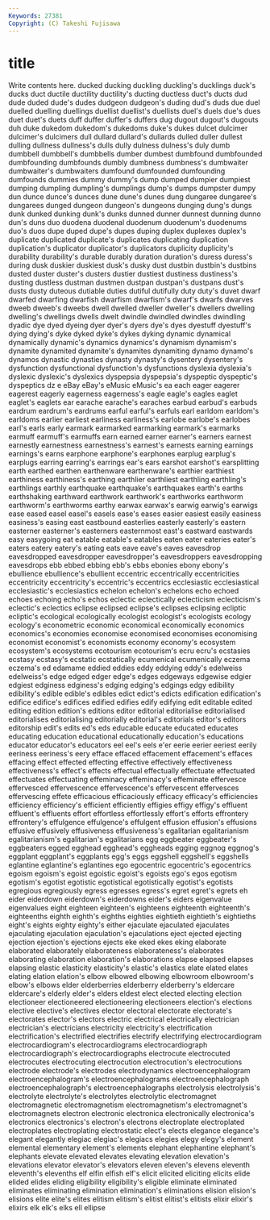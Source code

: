 ```yaml
---
Keywords: 27381 
Copyright: (C) Takeshi Fujisawa
---
```


# title

Write contents here.
ducked ducking duckling duckling's ducklings duck's ducks duct ductile ductility
ductility's ducting ductless duct's ducts dud dude duded dude's dudes
dudgeon dudgeon's duding dud's duds due duel duelled duelling duellings
duellist duellist's duellists duel's duels due's dues duet duet's duets
duff duffer duffer's duffers dug dugout dugout's dugouts duh duke
dukedom dukedom's dukedoms duke's dukes dulcet dulcimer dulcimer's dulcimers dull
dullard dullard's dullards dulled duller dullest dulling dullness dullness's dulls
dully dulness dulness's duly dumb dumbbell dumbbell's dumbbells dumber dumbest
dumbfound dumbfounded dumbfounding dumbfounds dumbly dumbness dumbness's dumbwaiter dumbwaiter's dumbwaiters
dumfound dumfounded dumfounding dumfounds dummies dummy dummy's dump dumped dumpier
dumpiest dumping dumpling dumpling's dumplings dump's dumps dumpster dumpy dun
dunce dunce's dunces dune dune's dunes dung dungaree dungaree's dungarees
dunged dungeon dungeon's dungeons dunging dung's dungs dunk dunked dunking
dunk's dunks dunned dunner dunnest dunning dunno dun's duns duo
duodena duodenal duodenum duodenum's duodenums duo's duos dupe duped dupe's
dupes duping duplex duplexes duplex's duplicate duplicated duplicate's duplicates duplicating
duplication duplication's duplicator duplicator's duplicators duplicity duplicity's durability durability's durable
durably duration duration's duress duress's during dusk duskier duskiest dusk's
dusky dust dustbin dustbin's dustbins dusted duster duster's dusters dustier
dustiest dustiness dustiness's dusting dustless dustman dustmen dustpan dustpan's dustpans
dust's dusts dusty duteous dutiable duties dutiful dutifully duty duty's
duvet dwarf dwarfed dwarfing dwarfish dwarfism dwarfism's dwarf's dwarfs dwarves
dweeb dweeb's dweebs dwell dwelled dweller dweller's dwellers dwelling dwelling's
dwellings dwells dwelt dwindle dwindled dwindles dwindling dyadic dye dyed
dyeing dyer dyer's dyers dye's dyes dyestuff dyestuff's dying dying's
dyke dyked dyke's dykes dyking dynamic dynamical dynamically dynamic's dynamics
dynamics's dynamism dynamism's dynamite dynamited dynamite's dynamites dynamiting dynamo dynamo's
dynamos dynastic dynasties dynasty dynasty's dysentery dysentery's dysfunction dysfunctional dysfunction's
dysfunctions dyslexia dyslexia's dyslexic dyslexic's dyslexics dyspepsia dyspepsia's dyspeptic dyspeptic's
dyspeptics dz e eBay eBay's eMusic eMusic's ea each eager
eagerer eagerest eagerly eagerness eagerness's eagle eagle's eagles eaglet eaglet's
eaglets ear earache earache's earaches earbud earbud's earbuds eardrum eardrum's
eardrums earful earful's earfuls earl earldom earldom's earldoms earlier earliest
earliness earliness's earlobe earlobe's earlobes earl's earls early earmark earmarked
earmarking earmark's earmarks earmuff earmuff's earmuffs earn earned earner earner's
earners earnest earnestly earnestness earnestness's earnest's earnests earning earnings earnings's
earns earphone earphone's earphones earplug earplug's earplugs earring earring's earrings
ear's ears earshot earshot's earsplitting earth earthed earthen earthenware earthenware's
earthier earthiest earthiness earthiness's earthing earthlier earthliest earthling earthling's earthlings
earthly earthquake earthquake's earthquakes earth's earths earthshaking earthward earthwork earthwork's
earthworks earthworm earthworm's earthworms earthy earwax earwax's earwig earwig's earwigs
ease eased easel easel's easels ease's eases easier easiest easily
easiness easiness's easing east eastbound easterlies easterly easterly's eastern easterner
easterner's easterners easternmost east's eastward eastwards easy easygoing eat eatable
eatable's eatables eaten eater eateries eater's eaters eatery eatery's eating
eats eave eave's eaves eavesdrop eavesdropped eavesdropper eavesdropper's eavesdroppers eavesdropping
eavesdrops ebb ebbed ebbing ebb's ebbs ebonies ebony ebony's ebullience
ebullience's ebullient eccentric eccentrically eccentricities eccentricity eccentricity's eccentric's eccentrics ecclesiastic
ecclesiastical ecclesiastic's ecclesiastics echelon echelon's echelons echo echoed echoes echoing
echo's echos eclectic eclectically eclecticism eclecticism's eclectic's eclectics eclipse eclipsed
eclipse's eclipses eclipsing ecliptic ecliptic's ecological ecologically ecologist ecologist's ecologists
ecology ecology's econometric economic economical economically economics economics's economies economise
economised economises economising economist economist's economists economy economy's ecosystem ecosystem's
ecosystems ecotourism ecotourism's ecru ecru's ecstasies ecstasy ecstasy's ecstatic ecstatically
ecumenical ecumenically eczema eczema's ed edamame eddied eddies eddy eddying
eddy's edelweiss edelweiss's edge edged edger edge's edges edgeways edgewise
edgier edgiest edginess edginess's edging edging's edgings edgy edibility edibility's
edible edible's edibles edict edict's edicts edification edification's edifice edifice's
edifices edified edifies edify edifying edit editable edited editing edition
edition's editions editor editorial editorialise editorialised editorialises editorialising editorially editorial's
editorials editor's editors editorship edit's edits ed's eds educable educate
educated educates educating education educational educationally education's educations educator educator's
educators eel eel's eels e'er eerie eerier eeriest eerily eeriness
eeriness's eery efface effaced effacement effacement's effaces effacing effect effected
effecting effective effectively effectiveness effectiveness's effect's effects effectual effectually effectuate
effectuated effectuates effectuating effeminacy effeminacy's effeminate effervesce effervesced effervescence effervescence's
effervescent effervesces effervescing effete efficacious efficaciously efficacy efficacy's efficiencies efficiency
efficiency's efficient efficiently effigies effigy effigy's effluent effluent's effluents effort
effortless effortlessly effort's efforts effrontery effrontery's effulgence effulgence's effulgent effusion
effusion's effusions effusive effusively effusiveness effusiveness's egalitarian egalitarianism egalitarianism's egalitarian's
egalitarians egg eggbeater eggbeater's eggbeaters egged egghead egghead's eggheads egging
eggnog eggnog's eggplant eggplant's eggplants egg's eggs eggshell eggshell's eggshells
eglantine eglantine's eglantines ego egocentric egocentric's egocentrics egoism egoism's egoist
egoistic egoist's egoists ego's egos egotism egotism's egotist egotistic egotistical
egotistically egotist's egotists egregious egregiously egress egresses egress's egret egret's
egrets eh eider eiderdown eiderdown's eiderdowns eider's eiders eigenvalue eigenvalues
eight eighteen eighteen's eighteens eighteenth eighteenth's eighteenths eighth eighth's eighths
eighties eightieth eightieth's eightieths eight's eights eighty eighty's either ejaculate
ejaculated ejaculates ejaculating ejaculation ejaculation's ejaculations eject ejected ejecting ejection
ejection's ejections ejects eke eked ekes eking elaborate elaborated elaborately
elaborateness elaborateness's elaborates elaborating elaboration elaboration's elaborations elapse elapsed elapses
elapsing elastic elasticity elasticity's elastic's elastics elate elated elates elating
elation elation's elbow elbowed elbowing elbowroom elbowroom's elbow's elbows elder
elderberries elderberry elderberry's eldercare eldercare's elderly elder's elders eldest elect
elected electing election electioneer electioneered electioneering electioneers election's elections elective
elective's electives elector electoral electorate electorate's electorates elector's electors electric
electrical electrically electrician electrician's electricians electricity electricity's electrification electrification's electrified
electrifies electrify electrifying electrocardiogram electrocardiogram's electrocardiograms electrocardiograph electrocardiograph's electrocardiographs electrocute
electrocuted electrocutes electrocuting electrocution electrocution's electrocutions electrode electrode's electrodes electrodynamics
electroencephalogram electroencephalogram's electroencephalograms electroencephalograph electroencephalograph's electroencephalographs electrolysis electrolysis's electrolyte electrolyte's
electrolytes electrolytic electromagnet electromagnetic electromagnetism electromagnetism's electromagnet's electromagnets electron electronic
electronica electronically electronica's electronics electronics's electron's electrons electroplate electroplated electroplates
electroplating electrostatic elect's elects elegance elegance's elegant elegantly elegiac elegiac's
elegiacs elegies elegy elegy's element elemental elementary element's elements elephant
elephantine elephant's elephants elevate elevated elevates elevating elevation elevation's elevations
elevator elevator's elevators eleven eleven's elevens eleventh eleventh's elevenths elf
elfin elfish elf's elicit elicited eliciting elicits elide elided elides
eliding eligibility eligibility's eligible eliminate eliminated eliminates eliminating elimination elimination's
eliminations elision elision's elisions elite elite's elites elitism elitism's elitist
elitist's elitists elixir elixir's elixirs elk elk's elks ell ellipse

